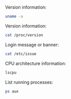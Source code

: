 Version information:
```bash
uname -a
```

Version information:
```bash
cat /proc/version
```

Login message or banner:
```bash
cat /etc/issue
```

CPU architecture information:
```bash
lscpu
```

List running processes:
```bash
ps aux
```
